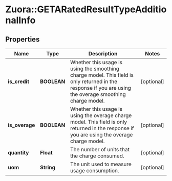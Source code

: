 # Zuora::GETARatedResultTypeAdditionalInfo

## Properties
Name | Type | Description | Notes
------------ | ------------- | ------------- | -------------
**is_credit** | **BOOLEAN** | Whether this usage is using the smoothing charge model. This field is only returned in the response if you are using the overage smoothing charge model.  | [optional] 
**is_overage** | **BOOLEAN** | Whether this usage is using the overage charge model. This field is only returned in the response if you are using the overage charge model.  | [optional] 
**quantity** | **Float** | The number of units that the charge consumed.   | [optional] 
**uom** | **String** | The unit used to measure usage consumption.  | [optional] 


